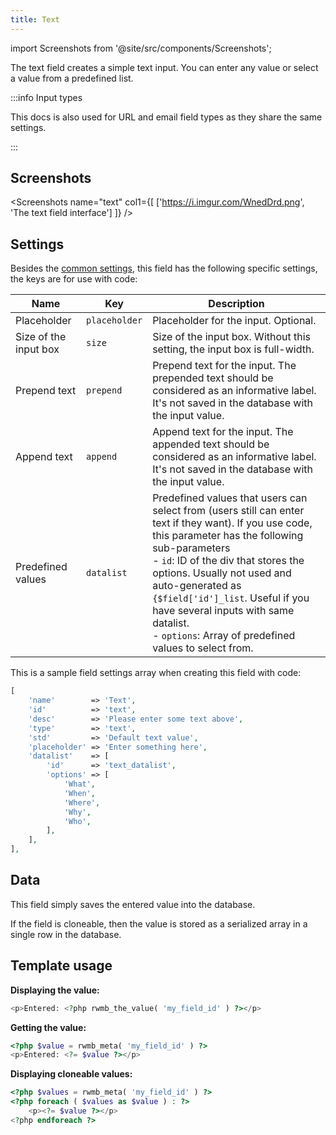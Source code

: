 ```yaml
---
title: Text
---
```


import Screenshots from '@site/src/components/Screenshots';

The text field creates a simple text input. You can enter any value or select a value from a predefined list.

:::info Input types

This docs is also used for URL and email field types as they share the same settings.

:::

## Screenshots

<Screenshots name="text" col1={[
    ['https://i.imgur.com/WnedDrd.png', 'The text field interface']
]} />

## Settings

Besides the [common settings](/field-settings/), this field has the following specific settings, the keys are for use with code:

Name | Key | Description
--- | --- | ---
Placeholder | `placeholder` | Placeholder for the input. Optional.
Size of the input box | `size` | Size of the input box. Without this setting, the input box is full-width.
Prepend text | `prepend`|Prepend text for the input. The prepended text should be considered as an informative label. It's not saved in the database with the input value.
Append text | `append`|Append text for the input. The appended text should be considered as an informative label. It's not saved in the database with the input value.
Predefined values | `datalist` | Predefined values that users can select from (users still can enter text if they want). If you use code, this parameter has the following sub-parameters<br />- `id`: ID of the div that stores the options. Usually not used and auto-generated as `{$field['id']_list`. Useful if you have several inputs with same datalist.<br />- `options`: Array of predefined values to select from.

This is a sample field settings array when creating this field with code:

```php
[
    'name'        => 'Text',
    'id'          => 'text',
    'desc'        => 'Please enter some text above',
    'type'        => 'text',
    'std'         => 'Default text value',
    'placeholder' => 'Enter something here',
    'datalist'    => [
        'id'      => 'text_datalist',
        'options' => [
            'What',
            'When',
            'Where',
            'Why',
            'Who',
        ],
    ],
],
```

## Data

This field simply saves the entered value into the database.

If the field is cloneable, then the value is stored as a serialized array in a single row in the database.

## Template usage

**Displaying the value:**

```php
<p>Entered: <?php rwmb_the_value( 'my_field_id' ) ?></p>
```

**Getting the value:**

```php
<?php $value = rwmb_meta( 'my_field_id' ) ?>
<p>Entered: <?= $value ?></p>
```

**Displaying cloneable values:**

```php
<?php $values = rwmb_meta( 'my_field_id' ) ?>
<?php foreach ( $values as $value ) : ?>
    <p><?= $value ?></p>
<?php endforeach ?>
```
